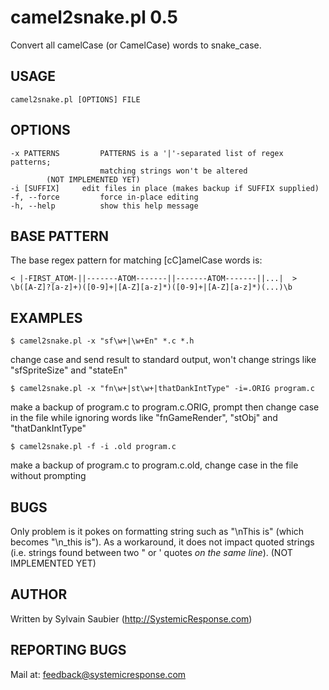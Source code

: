 # camel2snake.pl 0.5
Convert all camelCase (or CamelCase) words to snake_case.

## USAGE
    camel2snake.pl [OPTIONS] FILE

## OPTIONS
    -x PATTERNS         PATTERNS is a '|'-separated list of regex patterns; 
                        matching strings won't be altered
			(NOT IMPLEMENTED YET)
    -i [SUFFIX]		edit files in place (makes backup if SUFFIX supplied)
    -f, --force         force in-place editing
    -h, --help          show this help message

## BASE PATTERN
The base regex pattern for matching [cC]amelCase words is:

	< |-FIRST_ATOM-||-------ATOM-------||-------ATOM-------||...|  >
	\b([A-Z]?[a-z]+)([0-9]+|[A-Z][a-z]*)([0-9]+|[A-Z][a-z]*)(...)\b

## EXAMPLES
    $ camel2snake.pl -x "sf\w+|\w+En" *.c *.h
change case and send result to standard output, won't change strings like "sfSpriteSize" and "stateEn"

    $ camel2snake.pl -x "fn\w+|st\w+|thatDankIntType" -i=.ORIG program.c
make a backup of program.c to program.c.ORIG, prompt then change case in the file while ignoring words like "fnGameRender", "stObj" and "thatDankIntType"

    $ camel2snake.pl -f -i .old program.c
make a backup of program.c to program.c.old, change case in the file without prompting

## BUGS
Only problem is it pokes on formatting string such as "\nThis is" (which becomes "\n_this is"). As a workaround, it does not impact quoted strings (i.e. strings found between two \" or \' quotes *on the same line*).
(NOT IMPLEMENTED YET)

## AUTHOR
Written by Sylvain Saubier (<http://SystemicResponse.com>)

## REPORTING BUGS
Mail at: <feedback@systemicresponse.com>
